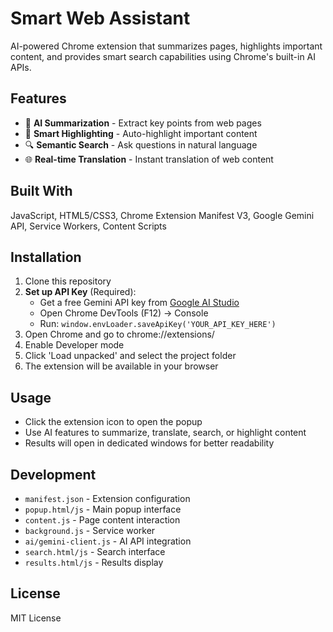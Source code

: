 # Smart Web Assistant

AI-powered Chrome extension that summarizes pages, highlights important content, and provides smart search capabilities using Chrome's built-in AI APIs.

## Features
- 📄 **AI Summarization** - Extract key points from web pages
- 🎯 **Smart Highlighting** - Auto-highlight important content  
- 🔍 **Semantic Search** - Ask questions in natural language
- 🌐 **Real-time Translation** - Instant translation of web content

## Built With
JavaScript, HTML5/CSS3, Chrome Extension Manifest V3, Google Gemini API, Service Workers, Content Scripts

## Installation
1. Clone this repository
2. **Set up API Key** (Required):
   - Get a free Gemini API key from [Google AI Studio](https://makersuite.google.com/app/apikey)
   - Open Chrome DevTools (F12) → Console
   - Run: `window.envLoader.saveApiKey('YOUR_API_KEY_HERE')`
3. Open Chrome and go to chrome://extensions/
4. Enable Developer mode
5. Click 'Load unpacked' and select the project folder
6. The extension will be available in your browser

## Usage
- Click the extension icon to open the popup
- Use AI features to summarize, translate, search, or highlight content
- Results will open in dedicated windows for better readability

## Development
- `manifest.json` - Extension configuration
- `popup.html/js` - Main popup interface
- `content.js` - Page content interaction
- `background.js` - Service worker
- `ai/gemini-client.js` - AI API integration
- `search.html/js` - Search interface
- `results.html/js` - Results display

## License
MIT License
